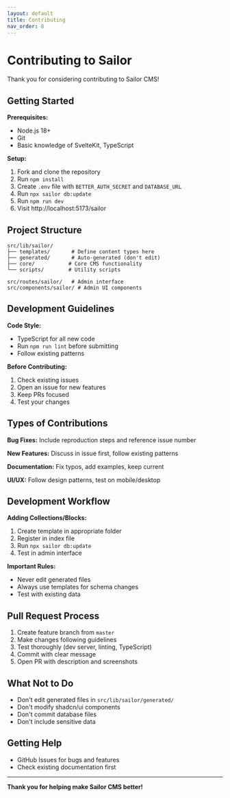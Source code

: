 ```yaml
---
layout: default
title: Contributing
nav_order: 8
---
```


# Contributing to Sailor

Thank you for considering contributing to Sailor CMS!

## Getting Started

**Prerequisites:**

- Node.js 18+
- Git
- Basic knowledge of SvelteKit, TypeScript

**Setup:**

1. Fork and clone the repository
2. Run `npm install`
3. Create `.env` file with `BETTER_AUTH_SECRET` and `DATABASE_URL`
4. Run `npx sailor db:update`
5. Run `npm run dev`
6. Visit http://localhost:5173/sailor

## Project Structure

```
src/lib/sailor/
├── templates/       # Define content types here
├── generated/       # Auto-generated (don't edit)
├── core/           # Core CMS functionality
└── scripts/        # Utility scripts

src/routes/sailor/   # Admin interface
src/components/sailor/ # Admin UI components
```

## Development Guidelines

**Code Style:**

- TypeScript for all new code
- Run `npm run lint` before submitting
- Follow existing patterns

**Before Contributing:**

1. Check existing issues
2. Open an issue for new features
3. Keep PRs focused
4. Test your changes

## Types of Contributions

**Bug Fixes:** Include reproduction steps and reference issue number

**New Features:** Discuss in issue first, follow existing patterns

**Documentation:** Fix typos, add examples, keep current

**UI/UX:** Follow design patterns, test on mobile/desktop

## Development Workflow

**Adding Collections/Blocks:**

1. Create template in appropriate folder
2. Register in index file
3. Run `npx sailor db:update`
4. Test in admin interface

**Important Rules:**

- Never edit generated files
- Always use templates for schema changes
- Test with existing data

## Pull Request Process

1. Create feature branch from `master`
2. Make changes following guidelines
3. Test thoroughly (dev server, linting, TypeScript)
4. Commit with clear message
5. Open PR with description and screenshots

## What Not to Do

- Don't edit generated files in `src/lib/sailor/generated/`
- Don't modify shadcn/ui components
- Don't commit database files
- Don't include sensitive data

## Getting Help

- GitHub Issues for bugs and features
- Check existing documentation first

---

**Thank you for helping make Sailor CMS better!**
